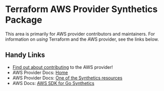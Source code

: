 # Terraform AWS Provider Synthetics Package

This area is primarily for AWS provider contributors and maintainers. For information on _using_ Terraform and the AWS provider, see the links below.

## Handy Links

* [Find out about contributing](https://hashicorp.github.io/terraform-provider-aws/#contribute) to the AWS provider!
* AWS Provider Docs: [Home](https://registry.terraform.io/providers/hashicorp/aws/latest/docs)
* AWS Provider Docs: [One of the Synthetics resources](https://registry.terraform.io/providers/hashicorp/aws/latest/docs/resources/synthetics_canary)
* AWS Docs: [AWS SDK for Go Synthetics](https://docs.aws.amazon.com/sdk-for-go/api/service/synthetics/)
